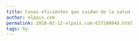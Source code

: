 ```yaml
---
title: Casas eficientes que cuidan de la salud
author: elpais.com
permalink: 2018-02-12-elpais.com-627280848.html
tags: hy
---
```


